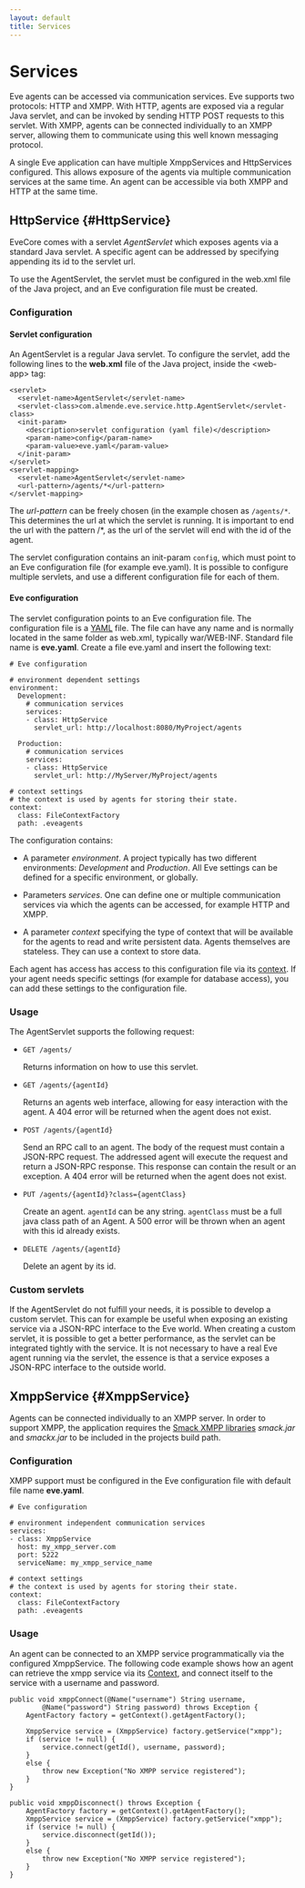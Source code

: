 ```yaml
---
layout: default
title: Services
---
```



# Services

Eve agents can be accessed via communication services.
Eve supports two protocols: HTTP and XMPP.
With HTTP, agents are exposed via a regular Java servlet, and can be invoked
by sending HTTP POST requests to this servlet.
With XMPP, agents can be connected individually to an XMPP server,
allowing them to communicate using this well known messaging protocol.

A single Eve application can have multiple XmppServices and HttpServices configured.
This allows exposure of the agents via multiple communication services at the
same time. An agent can be accessible via both XMPP and HTTP at the same time.


## HttpService {#HttpService}

EveCore comes with a servlet *AgentServlet* which exposes agents via a standard
Java servlet. A specific agent can be addressed by specifying appending its
id to the servlet url.

To use the AgentServlet, the servlet must be configured in the web.xml file
of the Java project, and an Eve configuration file must be created.

### Configuration

#### Servlet configuration

An AgentServlet is a regular Java servlet.
To configure the servlet, add the following lines to the **web.xml** file of
the Java project, inside the &lt;web-app&gt; tag:

    <servlet>
      <servlet-name>AgentServlet</servlet-name>
      <servlet-class>com.almende.eve.service.http.AgentServlet</servlet-class>
      <init-param>
        <description>servlet configuration (yaml file)</description>
        <param-name>config</param-name>
        <param-value>eve.yaml</param-value>
      </init-param>
    </servlet>
    <servlet-mapping>
      <servlet-name>AgentServlet</servlet-name>
      <url-pattern>/agents/*</url-pattern>
    </servlet-mapping>

The *url-pattern* can be freely chosen (in the example chosen as `/agents/*`.
This determines the url at which the servlet is running.
It is important to end the url with the pattern /\*,
as the url of the servlet will end with the id of the agent.

The servlet configuration contains an init-param `config`,
which must point to an Eve configuration file (for example eve.yaml).
It is possible to configure multiple servlets, and use a different
configuration file for each of them.


#### Eve configuration

The servlet configuration points to an Eve configuration file.
The configuration file is a [YAML](http://en.wikipedia.org/wiki/YAML) file.
The file can have any name and is normally located in the same folder as
web.xml, typically war/WEB-INF. Standard file name is **eve.yaml**.
Create a file eve.yaml and insert the following text:

    # Eve configuration

    # environment dependent settings
    environment:
      Development:
        # communication services
        services:
        - class: HttpService
          servlet_url: http://localhost:8080/MyProject/agents

      Production:
        # communication services
        services:
        - class: HttpService
          servlet_url: http://MyServer/MyProject/agents

    # context settings
    # the context is used by agents for storing their state.
    context:
      class: FileContextFactory
      path: .eveagents

The configuration contains:

- A parameter *environment*.
  A project typically has two different environments:
  *Development* and *Production*. All Eve settings can be defined for a
  specific environment, or globally.

- Parameters *services*. One can define one or multiple communication services
  via which the agents can be accessed, for example HTTP and XMPP.

- A parameter *context* specifying the type of context that will be
  available for the agents to read and write persistent data.
  Agents themselves are stateless. They can use a context to store data.

Each agent has access has access to this configuration file via its
[context](java_agents.html#context).
If your agent needs specific settings (for example for database access),
you can add these settings to the configuration file.


### Usage

The AgentServlet supports the following request:

- `GET /agents/`

  Returns information on how to use this servlet.

- `GET /agents/{agentId}`

  Returns an agents web interface, allowing for easy interaction
  with the agent.
  A 404 error will be returned when the agent does not exist.

- `POST /agents/{agentId}`

  Send an RPC call to an agent.
  The body of the request must contain a JSON-RPC request.
  The addressed agent will execute the request and return a
  JSON-RPC response. This response can contain the result or
  an exception.
  A 404 error will be returned when the agent does not exist.

- `PUT /agents/{agentId}?class={agentClass}`

  Create an agent. `agentId` can be any string. `agentClass` must
  be a full java class path of an Agent. A 500 error will be
  thrown when an agent with this id already exists.

- `DELETE /agents/{agentId}`

  Delete an agent by its id.


### Custom servlets

If the AgentServlet do not fulfill your needs,
it is possible to develop a custom servlet.
This can for example be useful when exposing an existing service via a JSON-RPC
interface to the Eve world.
When creating a custom servlet, it is possible to get a better performance,
as the servlet can be integrated tightly with the service.
It is not necessary to have a real Eve agent running via the servlet,
the essence is that a service exposes a JSON-RPC interface to the outside world.


## XmppService {#XmppService}

Agents can be connected individually to an XMPP server.
In order to support XMPP, the application requires the
[Smack XMPP libraries](http://www.igniterealtime.org/projects/smack/)
*smack.jar* and *smackx.jar* to be included in the projects build path.

### Configuration

XMPP support must be configured in the Eve configuration file with default
file name **eve.yaml**.

    # Eve configuration

    # environment independent communication services
    services:
    - class: XmppService
      host: my_xmpp_server.com
      port: 5222
      serviceName: my_xmpp_service_name

    # context settings
    # the context is used by agents for storing their state.
    context:
      class: FileContextFactory
      path: .eveagents

### Usage

An agent can be connected to an XMPP service programmatically via the configured
XmppService. The following code example shows how an agent can retrieve the
xmpp service via its [Context](java_agents.html#context),
and connect itself to the service with a username and password.

    public void xmppConnect(@Name("username") String username,
            @Name("password") String password) throws Exception {
        AgentFactory factory = getContext().getAgentFactory();

        XmppService service = (XmppService) factory.getService("xmpp");
        if (service != null) {
            service.connect(getId(), username, password);
        }
        else {
            throw new Exception("No XMPP service registered");
        }
    }

    public void xmppDisconnect() throws Exception {
        AgentFactory factory = getContext().getAgentFactory();
        XmppService service = (XmppService) factory.getService("xmpp");
        if (service != null) {
            service.disconnect(getId());
        }
        else {
            throw new Exception("No XMPP service registered");
        }
    }